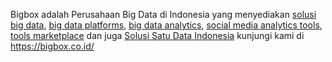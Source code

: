 Bigbox adalah Perusahaan Big Data di Indonesia yang menyediakan <a href="https://bigbox.co.id/">solusi big data</a>, <a href="https://bigbox.co.id/">big data platforms</a>, <a href="https://bigbox.co.id/"> big data analytics</a>,  <a href="https://bigbox.co.id/">social media analytics tools</a>,  <a href="https://bigbox.co.id/">tools marketplace</a> dan juga <a href="https://bigbox.co.id/">Solusi Satu Data Indonesia</a> kunjungi kami 
di https://bigbox.co.id/
